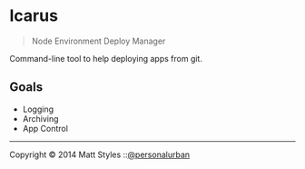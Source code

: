 # Icarus

> Node Environment Deploy Manager

Command-line tool to help deploying apps from git.

## Goals

* Logging
* Archiving
* App Control

---
Copyright © 2014 Matt Styles ::[@personalurban](https://twitter.com/personalurban)
